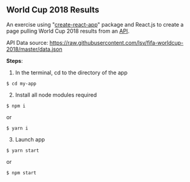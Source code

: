 ## **World Cup 2018 Results**

An exercise using "[create-react-app](https://github.com/facebook/create-react-app)" package and React.js to create a page pulling World Cup 2018 results from an [API](https://github.com/lsv/fifa-worldcup-2018).

API Data source: https://raw.githubusercontent.com/lsv/fifa-worldcup-2018/master/data.json

**Steps**:

1. In the terminal, cd to the directory of the app
  ```
  $ cd my-app
  ```
2. Install all node modules required
  ```
  $ npm i
  ```
  or
  ```
  $ yarn i
  ```
3. Launch app
  ```
  $ yarn start
  ```
  or
  ```
  $ npm start
  ```